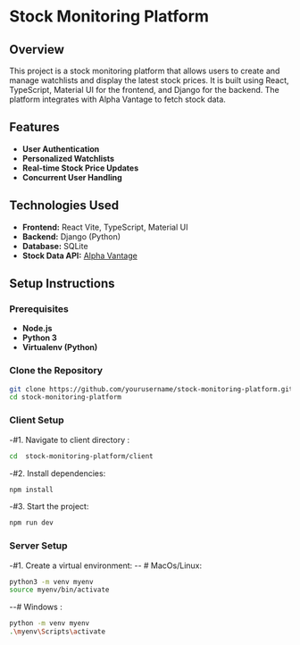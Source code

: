 # Stock Monitoring Platform

## Overview
This project is a stock monitoring platform that allows users to create and manage watchlists and display the latest stock prices. It is built using React, TypeScript, Material UI for the frontend, and Django for the backend. The platform integrates with Alpha Vantage to fetch stock data.

## Features
- **User Authentication**
- **Personalized Watchlists**
- **Real-time Stock Price Updates**
- **Concurrent User Handling**

## Technologies Used
- **Frontend:** React Vite, TypeScript, Material UI
- **Backend:** Django (Python)
- **Database:** SQLite
- **Stock Data API:** [Alpha Vantage](https://www.alphavantage.co)

## Setup Instructions

### Prerequisites
- **Node.js**
- **Python 3**
- **Virtualenv (Python)**

### Clone the Repository
```bash
git clone https://github.com/yourusername/stock-monitoring-platform.git
cd stock-monitoring-platform
```
### Client Setup 
-#1. Navigate to client directory :
``` bash
cd  stock-monitoring-platform/client
```
-#2. Install dependencies:
``` bash
npm install
```
-#3. Start the project:
``` bash
npm run dev
```

### Server Setup 
-#1. Create a virtual environment:
-- # MacOs/Linux:
``` bash
python3 -m venv myenv
source myenv/bin/activate
```
--# Windows : 
``` bash
python -m venv myenv
.\myenv\Scripts\activate

```
